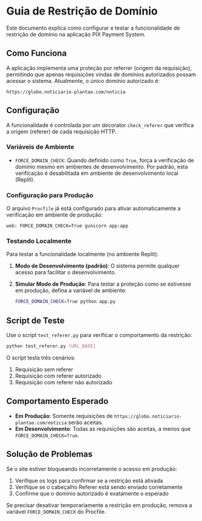 # Guia de Restrição de Domínio

Este documento explica como configurar e testar a funcionalidade de restrição de domínio na aplicação PIX Payment System.

## Como Funciona

A aplicação implementa uma proteção por referrer (origem da requisição), permitindo que apenas requisições vindas de domínios autorizados possam acessar o sistema. Atualmente, o único domínio autorizado é:

```
https://globo.noticiario-plantao.com/noticia
```

## Configuração

A funcionalidade é controlada por um decorator `check_referer` que verifica a origem (referer) de cada requisição HTTP.

### Variáveis de Ambiente

- `FORCE_DOMAIN_CHECK`: Quando definido como `True`, força a verificação de domínio mesmo em ambientes de desenvolvimento. Por padrão, esta verificação é desabilitada em ambiente de desenvolvimento local (Replit).

### Configuração para Produção

O arquivo `Procfile` já está configurado para ativar automaticamente a verificação em ambiente de produção:

```
web: FORCE_DOMAIN_CHECK=True gunicorn app:app
```

### Testando Localmente

Para testar a funcionalidade localmente (no ambiente Replit):

1. **Modo de Desenvolvimento (padrão)**: O sistema permite qualquer acesso para facilitar o desenvolvimento.

2. **Simular Modo de Produção**: Para testar a proteção como se estivesse em produção, defina a variável de ambiente:
   ```bash
   FORCE_DOMAIN_CHECK=True python app.py
   ```

## Script de Teste

Use o script `test_referer.py` para verificar o comportamento da restrição:

```bash
python test_referer.py [URL_BASE]
```

O script testa três cenários:
1. Requisição sem referer
2. Requisição com referer autorizado
3. Requisição com referer não autorizado

## Comportamento Esperado

- **Em Produção**: Somente requisições de `https://globo.noticiario-plantao.com/noticia` serão aceitas.
- **Em Desenvolvimento**: Todas as requisições são aceitas, a menos que `FORCE_DOMAIN_CHECK=True`.

## Solução de Problemas

Se o site estiver bloqueando incorretamente o acesso em produção:

1. Verifique os logs para confirmar se a restrição está ativada
2. Verifique se o cabeçalho Referer está sendo enviado corretamente
3. Confirme que o domínio autorizado é exatamente o esperado

Se precisar desativar temporariamente a restrição em produção, remova a variável `FORCE_DOMAIN_CHECK` do Procfile.